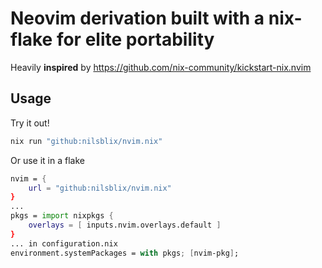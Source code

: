 # Neovim derivation built with a nix-flake for elite portability
Heavily **inspired** by https://github.com/nix-community/kickstart-nix.nvim

## Usage ##
Try it out!
```bash
nix run "github:nilsblix/nvim.nix"
```

Or use it in a flake
```nix
nvim = {
    url = "github:nilsblix/nvim.nix"
}
...
pkgs = import nixpkgs {
    overlays = [ inputs.nvim.overlays.default ]
}
... in configuration.nix
environment.systemPackages = with pkgs; [nvim-pkg];
